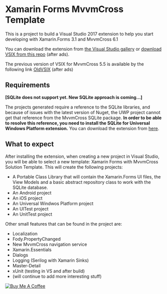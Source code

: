 # Xamarin Forms MvvmCross Template

This is a project to build a Visual Studio 2017 extension to help you start developing with Xamarin.Forms 3.1 and MvvmCross 6.1

You can download the extension from [the Visual Studio gallery](http://linkshrink.net/Mu7/VisualStudioMarketplace) or [download VSIX from this repo](http://linkshrink.net/Mu7/VSIXProject) (after ads).

The previous version of VSIX for MvvmCross 5.5 is available by the following link [OldVSIX](http://linkshrink.net/Mu7/OldVSIXProject5) (after ads)

## Requirements

__[SQLite does not support yet. New SQLite approach is coming...]__

The projects generated require a reference to the SQLite libraries, and because of issues with the latest version of Nuget, the UWP project cannot get that reference from the MvvmCross SQLite package. __In order to be able to resolve this reference, you need to install the SQLite for Universal Windows Platform extension.__ You can download the extension from [here](https://visualstudiogallery.msdn.microsoft.com/4913e7d5-96c9-4dde-a1a1-69820d615936). 

## What to expect

After installing the extension, when creating a new project in Visual Studio, you will be able to select a new template: Xamarin Forms with MvvmCross Solution Template. This will create the following projects:

* A Portable Class Library that will contain the Xamarin.Forms UI files, the View Models and a basic abstract repository class to work with the SQLite database.
* An Android project
* An iOS project
* An Universal Windwos Platform project
* An UITest project
* An UnitTest project

Other small features that can be found in the project are:

* Localization
* Fody.PropertyChanged
* New MvvmCross navigation service
* Xamarin.Essentials
* Dialogs
* Logging (Serilog with Xamarin Sinks)
* Master-Detail
* xUnit (testing in VS and after build)
* (will continue to add more interesting stuff)


<a href="https://www.buymeacoffee.com/pauldatsiuk" target="_blank"><img src="https://www.buymeacoffee.com/assets/img/custom_images/purple_img.png" alt="Buy Me A Coffee" style="height: auto !important;width: auto !important;" ></a>
